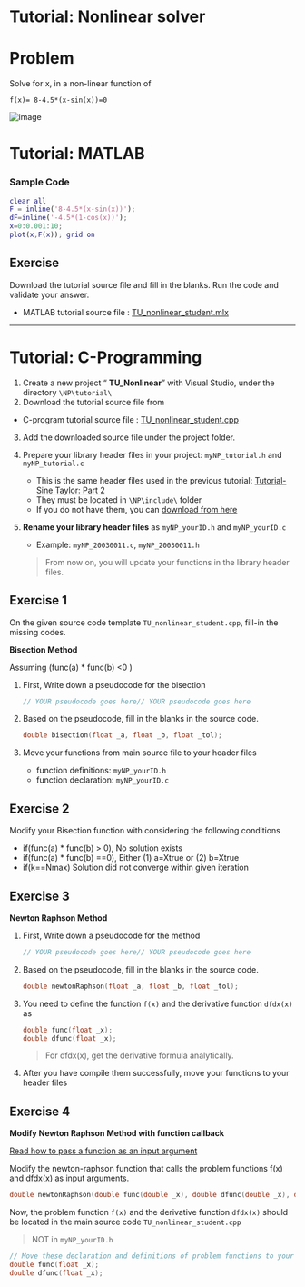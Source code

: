 # Tutorial: Nonlinear solver


# Problem 

Solve for x, in a non-linear function of  

`f(x)= 8-4.5*(x-sin(x))=0`

![image](https://user-images.githubusercontent.com/38373000/188638678-2bc85921-cc0c-49d9-a3d8-2d7be91df1fc.png)


# Tutorial: MATLAB

### Sample Code
```matlab
clear all
F = inline('8-4.5*(x-sin(x))');
dF=inline('-4.5*(1-cos(x))');​
x=0:0.001:10;
plot(x,F(x)); grid on
```


## Exercise 

Download the tutorial source file and fill in the blanks. Run the code and validate your answer.

* MATLAB tutorial source file : [TU\_nonlinear\_student.mlx](https://github.com/ykkimhgu/NumericalProg-student/blob/main/tutorial/TU_Nonlinear/TU_nonlinear_student.mlx)


---




# Tutorial: C-Programming 

1. Create a new project “ **TU\_Nonlinear**” with Visual Studio, under the directory   `\NP\tutorial\`
2. Download the tutorial source file from

* C-program tutorial source file : [TU\_nonlinear\_student.cpp](https://github.com/ykkimhgu/NumericalProg-student/blob/main/tutorial/TU_Nonlinear/TU_nonlinear_student.cpp)

3. Add the downloaded source file under the project folder. 


4. Prepare your library header files in your project:  `myNP_tutorial.h` and `myNP_tutorial.c`
    * This is the same header files used in the previous tutorial: [Tutorial-Sine Taylor: Part 2](https://ykkim.gitbook.io/ec/numerical-programming/ta-tutorial/tutorial-sine-taylor#part-2)
    * They must be located in  `\NP\include\` folder
    * If you do not have them, you can  [download from here](https://github.com/ykkimhgu/Tutorial-C-Program/tree/main/sineTaylor)
     

5. **Rename your library header files** as   `myNP_yourID.h` and `myNP_yourID.c`
    * Example:  `myNP_20030011.c`, `myNP_20030011.h`
    > From now on, you will update your functions in the library header files.



## Exercise 1
On the given source code template `TU_nonlinear_student.cpp`, fill-in the missing codes.

**Bisection Method**

Assuming (func(a) \* func(b) <0 )

1.  First, Write down a pseudocode for the bisection

    ``` c
    // YOUR pseudocode goes here// YOUR pseudocode goes here
    ```
2. Based on the pseudocode, fill in the blanks in the source code.

    ``` c
    double bisection(float _a, float _b, float _tol);
    ```

3. Move your functions from main source file to your header files
   * function definitions: `myNP_yourID.h`
   * function declaration: `myNP_yourID.c`

##

## Exercise 2

Modify your Bisection function with considering the following conditions

* if(func(a) \* func(b) > 0), No solution exists
* if(func(a) \* func(b) ==0), Either (1) a=Xtrue or (2) b=Xtrue
* if(k==Nmax) Solution did not converge within given iteration

##

## Exercise 3

**Newton Raphson Method**

1.  First, Write down a pseudocode for the method

    ```cpp
    // YOUR pseudocode goes here// YOUR pseudocode goes here
    ```
2. Based on the pseudocode, fill in the blanks in the source code.

   ```cpp
   double newtonRaphson(float _a, float _b, float _tol);
   ```

3. You need to define the function `f(x)` and the derivative function `dfdx(x)` as

   ```cpp
   double func(float _x);
   double dfunc(float _x);
   ```

   > For dfdx(x), get the derivative formula analytically.

4. After you have compile them successfully, move your functions to your header files


###

## Exercise 4

**Modify Newton Raphson Method with function callback**

[Read how to pass a function as an input argument](https://ykkim.gitbook.io/ec/numerical-programming/ta-tutorial/tutorial-function-callback)

Modify the newton-raphson function that calls the problem functions f(x) and dfdx(x) as input arguments. 

```cpp
double newtonRaphson(double func(double _x), double dfunc(double _x), double _x0, double _tol);
```

Now,  the problem function `f(x)` and the derivative function `dfdx(x)` should be located in the main source code `TU_nonlinear_student.cpp`
> NOT in `myNP_yourID.h`

   ```cpp
   // Move these declaration and definitions of problem functions to your lib header 
   double func(float _x);
   double dfunc(float _x);
   ```
